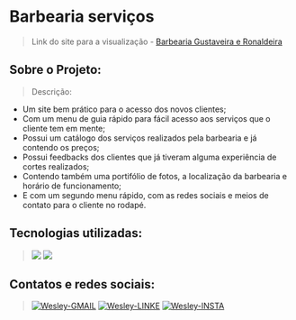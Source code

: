 <h1>Barbearia serviços</h1>

> <p>Link do site para a visualização - <a href="https://barbearia-gustaveiraeronaldeira.netlify.app/"_blank">Barbearia Gustaveira e Ronaldeira</a>

 <h2>Sobre o Projeto:</h2>
 
 > Descrição:
 
 + Um site bem prático para o acesso dos novos clientes; 
 + Com um menu de guia rápido para fácil acesso aos serviços que o cliente tem em mente;
 + Possui um catálogo dos serviços realizados pela barbearia e já contendo os preços;
 + Possui feedbacks dos clientes que já tiveram alguma experiência de cortes realizados;
 + Contendo também uma portifólio de fotos, a localização da barbearia  e horário de funcionamento;
 + E com um segundo menu rápido, com as redes sociais e meios de contato para o cliente no rodapé.

<h2>Tecnologias utilizadas:</h2>

> <img src="https://img.shields.io/badge/HTML5-E34F26?style=for-the-badge&logo=html5&logoColor=white"/> <img src="https://img.shields.io/badge/CSS3-1572B6?style=for-the-badge&logo=css3&logoColor=white"/>


 <h2>Contatos e redes sociais:</h2>
 
<div style="display: inline_block">

 > <a href="mailto:contatoluishenriique@gmail.com"><img alt="Wesley-GMAIL" src="https://img.shields.io/badge/Gmail-D14836?style=for-the-badge&logo=gmail&logoColor=white"></a>
  <a href="https://www.linkedin.com/in/luis-henrique-desenvolvedor/"><img alt="Wesley-LINKE" src="https://img.shields.io/badge/LinkedIn-0077B5?style=for-the-badge&logo=linkedin&logoColor=white"></a>
  <a href="https://www.instagram.com/luis_henrique067/"><img alt="Wesley-INSTA" src="https://img.shields.io/badge/Instagram-E4405F?style=for-the-badge&logo=instagram&logoColor=white"></a> 
</div>
